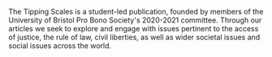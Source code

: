 The Tipping Scales is a student-led publication, founded by members of the University of Bristol Pro Bono Society's 2020-2021 committee. Through our articles we seek to explore and engage with issues pertinent to the access of justice, the rule of law, civil liberties, as well as wider societal issues and social issues across the world.